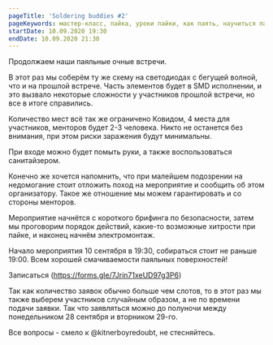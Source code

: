 ```yaml
---
pageTitle: 'Soldering buddies #2'
pageKeywords: мастер-класс, пайка, уроки пайки, как паять, научиться паять
startDate: 10.09.2020 19:30
endDate: 10.09.2020 21:30
---
```


Продолжаем наши паяльные очные встречи.

В этот раз мы соберём ту же схему на светодиодах с бегущей волной, что и на прошлой встрече. Часть элементов будет в SMD исполнении, и это вызвало некоторые сложности у участников прошлой встречи, но все в итоге справились.

Количество мест всё так же ограничено Ковидом, 4 места для участников, менторов будет 2-3 человека. Никто не останется без внимания, при этом риски заражения будут минимальны.

При входе можно будет помыть руки, а также воспользоваться санитайзером.

Конечно же хочется напомнить, что при малейшем подозрении на недомогание стоит отложить поход на мероприятие и сообщить об этом организатору. Такое же отношение мы можем гарантировать и со стороны менторов.

Мероприятие начнётся с короткого брифинга по безопасности, затем мы проговорим порядок действий, какие-то возможные хитрости при пайке, и наконец начнём электромонтаж.

Начало мероприятия 10 сентября в 19:30, собираться стоит не раньше 19:00.
Всем хорошей смачиваемости паяльных поверхностей!

Записаться (https://forms.gle/7Jrin71xeUD97g3P6) 

Так как количество заявок обычно больше чем слотов, то в этот раз мы также выберем участников случайным образом, а не по времени подачи заявки. Так что заявляться можно до полуночи между понедельником 28 сентября и вторником 29-го.

Все вопросы - смело к @kitnerboyredoubt, не стесняйтесь.